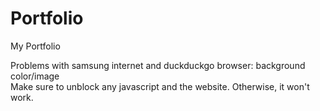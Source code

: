# Portfolio
My Portfolio

Problems with samsung internet and duckduckgo browser: background color/image<br>
Make sure to unblock any javascript and the website. Otherwise, it won't work.
